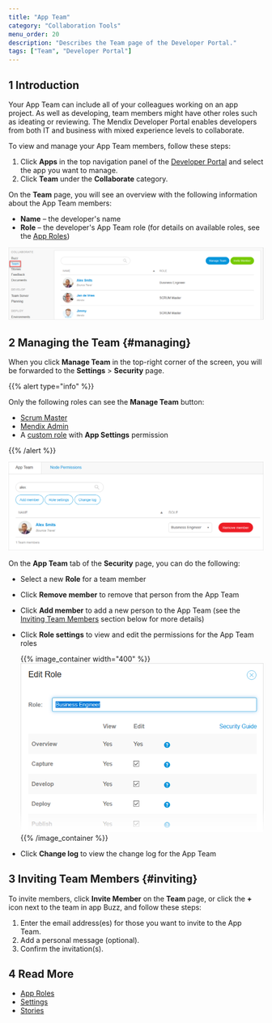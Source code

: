 ```yaml
---
title: "App Team"
category: "Collaboration Tools"
menu_order: 20
description: "Describes the Team page of the Developer Portal."
tags: ["Team", "Developer Portal"]
---
```


## 1 Introduction

Your App Team can include all of your colleagues working on an app project. As well as developing, team members might have other roles such as ideating or reviewing. The Mendix Developer Portal enables developers from both IT and business with mixed experience levels to collaborate.

To view and manage your App Team members, follow these steps:

1. Click **Apps** in the top navigation panel of the [Developer Portal](http://home.mendix.com) and select the app you want to manage.
2. Click **Team** under the **Collaborate** category.

On the **Team** page, you will see an overview with the following information about the App Team members:

* **Name** – the developer's name
* **Role** – the developer's App Team role (for details on available roles, see the [App Roles](/developerportal/app-roles/index))

![](attachments/team.png)

## 2 Managing the Team {#managing}

When you click **Manage Team** in the top-right corner of the screen, you will be forwarded to the **Settings** > **Security** page. 

{{% alert type="info" %}}

Only the following roles can see the **Manage Team** button:

* [Scrum Master](/developerportal/index#app-team-roles)
* [Mendix Admin](/developerportal/control-center)
* A [custom role](/developerportal/app-roles/index#app-team-roles) with **App Settings** permission

{{% /alert %}}

![](attachments/team-security.png)

On the  **App Team** tab of the **Security** page, you can do the following:

* Select a new **Role** for a team member
* Click **Remove member** to remove that person from the App Team
* Click **Add member** to add a new person to the App Team (see the [Inviting Team Members](#inviting) section below for more details)
*  Click **Role settings** to view and edit the permissions for the App Team roles

	{{% image_container width="400" %}}![](attachments/role-settings.png)
	{{% /image_container %}}

* Click **Change log** to view the change log for the App Team

## 3 Inviting Team Members {#inviting}

To invite members, click **Invite Member** on the **Team** page, or click the **+** icon next to the team in app Buzz, and follow these steps:

1. Enter the email address(es) for those you want to invite to the App Team.
2. Add a personal message (optional).
3. Confirm the invitation(s).

## 4 Read More

* [App Roles](/developerportal/app-roles/index)
* [Settings](/developerportal/settings)
* [Stories](stories)
